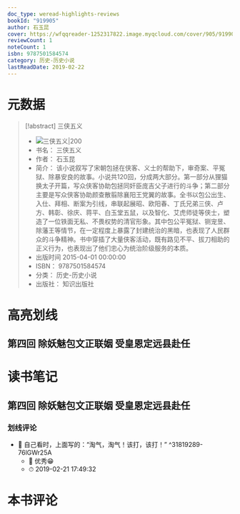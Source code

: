 ```yaml
---
doc_type: weread-highlights-reviews
bookId: "919905"
author: 石玉昆
cover: https://wfqqreader-1252317822.image.myqcloud.com/cover/905/919905/t7_919905.jpg
reviewCount: 1
noteCount: 1
isbn: 9787501584574
category: 历史-历史小说
lastReadDate: 2019-02-22
---
```

# 元数据
> [!abstract] 三侠五义
> - ![ 三侠五义|200](https://wfqqreader-1252317822.image.myqcloud.com/cover/905/919905/t7_919905.jpg)
> - 书名： 三侠五义
> - 作者： 石玉昆
> - 简介： 该小说叙写了宋朝包拯在侠客、义士的帮助下，审奇案、平冤狱、除暴安良的故事。小说共120回，分成两大部分。第一部分从狸猫换太子开篇，写众侠客协助包拯同奸臣庞吉父子进行的斗争；第二部分主要是写众侠客协助颜查散翦除襄阳王党翼的故事。全书以包公出生、入仕、拜相、断案为引线，串联起展昭、欧阳春、丁氏兄弟三侠、卢方、韩彰、徐庆、蒋平、白玉堂五鼠，以及智化、艾虎师徒等侠士，塑造了一位铁面无私、不畏权势的清官形象。其中包公平冤狱、铡宠昱、除藩王等情节，在一定程度上暴露了封建统治的黑暗，也表现了人民群众的斗争精神。书中穿插了大量侠客活动，既有路见不平、拔刀相助的正义行为，也表现出了他们忠心为统治阶级服务的本质。
> - 出版时间 2015-04-01 00:00:00
> - ISBN： 9787501584574
> - 分类： 历史-历史小说
> - 出版社： 知识出版社

# 高亮划线

## 第四回 除妖魅包文正联姻 受皇恩定远县赴任

 
# 读书笔记

## 第四回 除妖魅包文正联姻 受皇恩定远县赴任

### 划线评论
- 📌 自己看时，上面写的：“淘气，淘气！该打，该打！”  ^31819289-76lGWr25A
    - 💭 优秀😁
    - ⏱ 2019-02-21 17:49:32
   
# 本书评论
